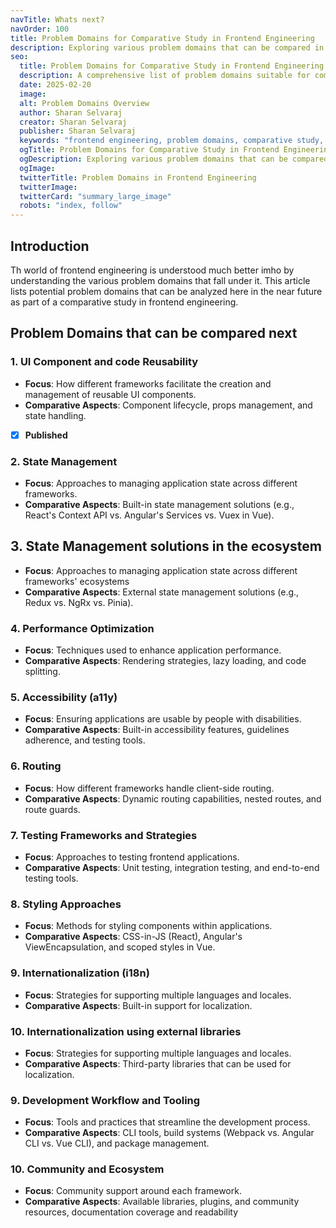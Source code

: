 ```yaml
---
navTitle: Whats next?
navOrder: 100
title: Problem Domains for Comparative Study in Frontend Engineering
description: Exploring various problem domains that can be compared in frontend engineering.
seo:
  title: Problem Domains for Comparative Study in Frontend Engineering
  description: A comprehensive list of problem domains suitable for comparative study in frontend engineering.
  date: 2025-02-20
  image:
  alt: Problem Domains Overview
  author: Sharan Selvaraj
  creator: Sharan Selvaraj
  publisher: Sharan Selvaraj
  keywords: "frontend engineering, problem domains, comparative study, web development, software engineering"
  ogTitle: Problem Domains for Comparative Study in Frontend Engineering
  ogDescription: Exploring various problem domains that can be compared in frontend engineering.
  ogImage:
  twitterTitle: Problem Domains in Frontend Engineering
  twitterImage:
  twitterCard: "summary_large_image"
  robots: "index, follow"
---
```


## Introduction

Th world of frontend engineering is understood much better imho by understanding the various problem domains that fall under it. This article lists potential problem domains that can be analyzed here in the near future as part of a comparative study in frontend engineering.

## Problem Domains that can be compared next

### 1. **UI Component and code Reusability**

- **Focus**: How different frameworks facilitate the creation and management of reusable UI components.
- **Comparative Aspects**: Component lifecycle, props management, and state handling.
- [x] **Published**

### 2. **State Management**

- **Focus**: Approaches to managing application state across different frameworks.
- **Comparative Aspects**: Built-in state management solutions (e.g., React's Context API vs. Angular's Services vs. Vuex in Vue).

## 3. **State Management solutions in the ecosystem**

- **Focus**: Approaches to managing application state across different frameworks' ecosystems
- **Comparative Aspects**: External state management solutions (e.g., Redux vs. NgRx vs. Pinia).

### 4. **Performance Optimization**

- **Focus**: Techniques used to enhance application performance.
- **Comparative Aspects**: Rendering strategies, lazy loading, and code splitting.

### 5. **Accessibility (a11y)**

- **Focus**: Ensuring applications are usable by people with disabilities.
- **Comparative Aspects**: Built-in accessibility features, guidelines adherence, and testing tools.

### 6. **Routing**

- **Focus**: How different frameworks handle client-side routing.
- **Comparative Aspects**: Dynamic routing capabilities, nested routes, and route guards.

### 7. **Testing Frameworks and Strategies**

- **Focus**: Approaches to testing frontend applications.
- **Comparative Aspects**: Unit testing, integration testing, and end-to-end testing tools.

### 8. **Styling Approaches**

- **Focus**: Methods for styling components within applications.
- **Comparative Aspects**: CSS-in-JS (React), Angular's ViewEncapsulation, and scoped styles in Vue.

### 9. **Internationalization (i18n)**

- **Focus**: Strategies for supporting multiple languages and locales.
- **Comparative Aspects**: Built-in support for localization.

### 10. **Internationalization using external libraries**

- **Focus**: Strategies for supporting multiple languages and locales.
- **Comparative Aspects**: Third-party libraries that can be used for localization.

### 9. **Development Workflow and Tooling**

- **Focus**: Tools and practices that streamline the development process.
- **Comparative Aspects**: CLI tools, build systems (Webpack vs. Angular CLI vs. Vue CLI), and package management.

### 10. **Community and Ecosystem**

- **Focus**: Community support around each framework.
- **Comparative Aspects**: Available libraries, plugins, and community resources, documentation coverage and readability
